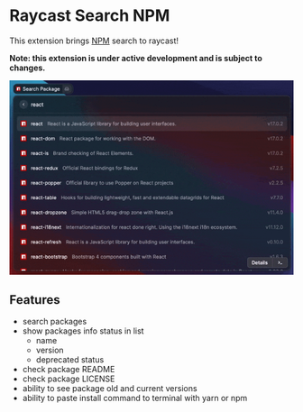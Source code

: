 # Raycast Search NPM

This extension brings [NPM](https://www.npmjs.com/) search to raycast!

**Note: this extension is under active development and is subject to changes.**

![A screenshot of NPM via raycast](./images/demo.gif)

## Features

- search packages
- show packages info status in list
  - name
  - version
  - deprecated status
- check package README
- check package LICENSE
- ability to see package old and current versions
- ability to paste install command to terminal with yarn or npm
